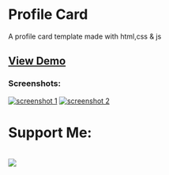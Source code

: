 # Profile Card
A profile card template made with html,css & js
## [View Demo](https://rownok860.github.io/profile/)
### Screenshots:

[![screenshot 1](https://user-images.githubusercontent.com/116538785/215386028-1c57bf36-9824-49ab-a849-0e8a48db4750.jpg)](https://rownok.com)
[![screenshot 2](https://user-images.githubusercontent.com/116538785/215386201-d16cadef-2365-4f5b-93a0-b73379b06b8f.jpg)](https://rownok.com)
# Support Me:
<br>
<a href="https://www.buymeacoffee.com/rownok"><img src="https://img.buymeacoffee.com/button-api/?text=Support Me&emoji=💻&slug=rownok860&button_colour=5F7FFF&font_colour=ffffff&font_family=Poppins&outline_colour=000000&coffee_colour=FFDD00" /></a>
